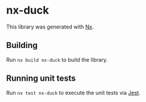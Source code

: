 # nx-duck

This library was generated with [Nx](https://nx.dev).

## Building

Run `nx build nx-duck` to build the library.

## Running unit tests

Run `nx test nx-duck` to execute the unit tests via [Jest](https://jestjs.io).

